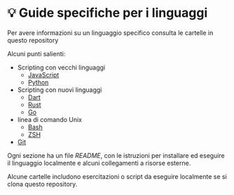 # 💡 Guide specifiche per i linguaggi


Per avere informazioni su un linguaggio specifico consulta le cartelle in questo repository

Alcuni punti salienti:

- Scripting con vecchi linguaggi
	- [JavaScript](/en/topics/scripting_languages/JavaScript)
	- [Python](/en/topics/scripting_languages/Python)
- Scripting con nuovi linguaggi
	- [Dart](/en/topics/scripting_languages/Dart)
	- [Rust](/en/topics/scripting_languages/Rust)
	- [Go](/en/topics/scripting_languages/Go)
- linea di comando Unix
	- [Bash](/shell/Bash)
	- [ZSH](/shell/ZSH)
- [Git](/Version%20control/Git)

Ogni sezione ha un file _README_, con le istruzioni per installare ed eseguire il linguaggio localmente e alcuni collegamenti a risorse esterne.

Alcune cartelle includono esercitazioni o script da eseguire localmente se si clona questo repository.

